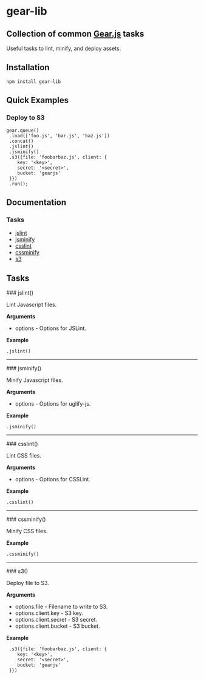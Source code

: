# gear-lib

## Collection of common [Gear.js](/twobit/gear) tasks

Useful tasks to lint, minify, and deploy assets.

## Installation

```
npm install gear-lib
```

## Quick Examples

### Deploy to S3

```
gear.queue()
 .load(['foo.js', 'bar.js', 'baz.js'])
 .concat()
 .jslint()
 .jsminify()
 .s3({file: 'foobarbaz.js', client: {
    key: '<key>',
    secret: '<secret>',
    bucket: 'gearjs'
 }})
 .run();
```

## Documentation

### Tasks

 * [jslint](#jslint)
 * [jsminify](#jsminify)
 * [csslint](#csslint)
 * [cssminify](#cssminify)
 * [s3](#s3)

## Tasks

<a name="jslint" />
### jslint()

Lint Javascript files.

__Arguments__

 * options - Options for JSLint.

__Example__

```
.jslint()
```

---------------------------------------

<a name="jsminify" />
### jsminify()

Minify Javascript files.

__Arguments__

 * options - Options for uglify-js.

__Example__

```
.jsminify()
```

---------------------------------------

<a name="csslint" />
### csslint()

Lint CSS files.

__Arguments__

 * options - Options for CSSLint.

__Example__

```
.csslint()
```

---------------------------------------

<a name="cssminify" />
### cssminify()

Minify CSS files.

__Example__

```
.cssminify()
```

---------------------------------------

<a name="s3" />
### s3()

Deploy file to S3.

__Arguments__

 * options.file - Filename to write to S3.
 * options.client.key - S3 key.
 * options.client.secret - S3 secret.
 * options.client.bucket - S3 bucket.

__Example__

```
 .s3({file: 'foobarbaz.js', client: {
    key: '<key>',
    secret: '<secret>',
    bucket: 'gearjs'
 }})
```